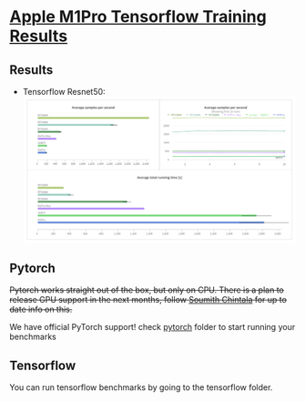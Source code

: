 # [Apple M1Pro Tensorflow Training Results](https://wandb.ai/tcapelle/apple_m1_pro/reports/Deep-Learning-on-the-M1-Pro-with-Apple-Silicon---VmlldzoxMjQ0NjY3)

## Results 
- Tensorflow Resnet50:
![resnet_50results.png](resnet50_results.png)

## Pytorch
~~Pytorch works straight out of the box, but only on CPU. There is a plan to release GPU support in the next months, follow [Soumith Chintala](https://twitter.com/soumithchintala) for up to date info on this.~~

We have official PyTorch support! check [pytorch](pytorch) folder to start running your benchmarks



## Tensorflow

You can run tensorflow benchmarks by going to the tensorflow folder.
